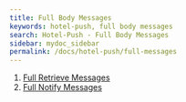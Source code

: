 ```yaml
---
title: Full Body Messages
keywords: hotel-push, full body messages
search: Hotel-Push - Full Body Messages
sidebar: mydoc_sidebar
permalink: /docs/hotel-push/full-messages
---
```





1. [Full Retrieve Messages](/docs/hotel-push/full-files/full-retrieve-messages)
2. [Full Notify Messages](/docs/hotel-push/full-files/full-notif-messages)